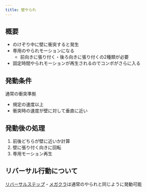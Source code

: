 ```yaml
---
title: 壁やられ
---
```


## 概要
* のけぞり中に壁に衝突すると発生
* 専用のやられモーションになる
    * 前向きに張り付く・後ろ向きに張り付くの2種類が必要
* 固定時間やられモーションが再生されるのでコンボがさらに入る

## 発動条件
通常の衝突準拠
* 規定の速度以上
* 衝突時の速度が壁に対して垂直に近い

## 発動後の処理
1. 前後どちらが壁に近いか計算
1. 壁に張り付く向きに回転
1. 専用モーション再生

## リバーサル行動について
[リバーサルステップ](0301_revstep.md)・[メガクラ](0303_megacrush.md)は通常のやられと同じように発動可能